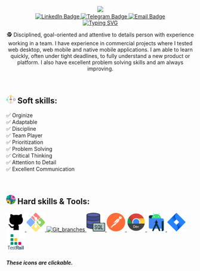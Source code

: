 <div id="header" align="center">
  <img src="https://media.tenor.com/yp_aFUgHMx8AAAAC/nakanoart-nakanodrawing.gif" width="360"/>
</div>

<div id="badges" align="center">
  <a href="https://www.linkedin.com/in/pavlo-khomych/">
    <img src="https://img.shields.io/badge/LinkedIn-blue?style=for-the-badge&logo=linkedin&logoColor=white" alt="LinkedIn Badge">
  </a>
  <a href="https://t.me/pavlokhomych">
    <img src="https://img.shields.io/badge/Telegram-blue?style=for-the-badge&logo=telegram&logoColor=white" alt="Telegram Badge">
  </a>
   <a href="mailto:khomich.pavlo@gmail.com">
    <img src="https://img.shields.io/badge/eMail-blue?style=for-the-badge&logo=gmail&logoColor=white" alt="Email Badge">
  </a>
  <!-- Доделать и добавить CV -->
  <!-- <a href="https://drive.google.com/file/d/1y10crJ5P4UoPX5gGWUStwkmif31yyQ0R/view?usp=share_link">
    <img src="https://img.shields.io/badge/CV-blue?style=for-the-badge&logo=CV&logoColor=white" alt="CV Badge"/>
  </a> -->

</div>
<div id="badges" align="center">
<a href="https://git.io/typing-svg"><img src="https://readme-typing-svg.demolab.com?font=Ubuntu+Mono&weight=600&duration=3000&pause=500&color=26CD4D&background=FFFFFF00&center=true&vCenter=true&width=540&height=60&lines=Hi!+My+name's+Pavlo+Khomych;I'm+a+proactive+QA+Engineer;I'm+very+glad+to+see+you+on+ma+GitHup+page+%3A)" alt="Typing SVG" /></a>
</div>

<div id="badges" align="center">
<p><span>&#128373;</span> Disciplined, goal-oriented and attentive to details person with experience working in a team. I have experience in commercial projects where I tested web desktop, web mobile and native mobile applications. I am able to learn quickly, often under tight deadlines, to fully understand a new product or platform. I also have excellent problem solving skills and am always improving.
</div>

<br>

## <img src = "https://github.com/pkhomych/pkhomych/blob/master/images/Soft_Skills.png"  width="25" height="25"> Soft skills: 
&#9989; Orginize <br>
&#9989; Adaptable <br>
&#9989; Discipline <br>
&#9989; Team Player <br>
&#9989; Prioritization <br>
&#9989; Problem Solving <br>
&#9989; Critical Thinking <br>
&#9989; Attention to Detail <br>
&#9989; Excellent Communication <br>
  
<br>

## <img src = "https://github.com/pkhomych/pkhomych/blob/master/images/Hard_Skills.png" width="25" height="25" /> Hard skills & Tools:

  <a href="https://github.com/pkhomych?tab=repositories">
    <img src="https://github.com/pkhomych/pkhomych/blob/master/images/GitHub.png" title="GitHub" alt="GitHub" width="50" height="50"/>
  </a>
  <a href="https://github.com/pkhomych/JSON/blob/master/HW_JSON.md">
    <img src="https://github.com/pkhomych/pkhomych/blob/master/images/git-bash.svg" title="GitBash" alt="GitBash" width="50" height="50"/>
  </a>
  <a href="https://github.com/pkhomych/Branches">
    <img src="https://cdn-icons-png.flaticon.com/512/8695/8695385.png" title="Git_branches" alt="Git_branches" width="50" height="50"/>
  </a>
  <a href="https://github.com/pkhomych/SQL">
    <img src="https://github.com/pkhomych/pkhomych/blob/master/images/SQL.png" title="SQL" alt="SQL" width="50" height="50"/>
  </a>
  <a href="https://github.com/pkhomych/Postman">
    <img src="https://github.com/pkhomych/pkhomych/blob/master/images/Postman.png" title="Postman" alt="Postman" width="50" height="50"/>
  </a>
  <a href="">
    <img src="https://github.com/pkhomych/pkhomych/blob/master/images/Chrome_DevTools.png" title="Chrome-DevTools" alt="Chrome-DevTools" width="50" height="50"/>
  </a>
  <a href="">
    <img src="https://github.com/pkhomych/pkhomych/blob/master/images/android_studio.png" title="Android_studio" alt="Android_studio" width="50" height="50"/>
  </a>
  <a href="">
    <img src="https://github.com/pkhomych/pkhomych/blob/master/images/JIRA.png" title="Jira" alt="Jira" width="50" height="50"/>
  </a>
  <a href="">
    <img src="https://github.com/pkhomych/pkhomych/blob/master/images/TestRai.svg" title="TestRail" alt="TestRail" width="50" height="50"/>
  </a>

  <h5>These icons are clickable.</h5>
</div> 

